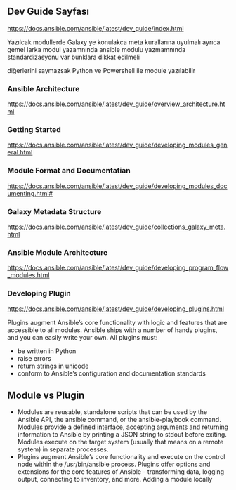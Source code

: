 ## Dev Guide Sayfası


https://docs.ansible.com/ansible/latest/dev_guide/index.html

Yazılcak modullerde Galaxy ye konulakca meta kurallarına uyulmalı ayrıca gemel larka modul yazamnında ansible modulu yazmamnında standardizasyonu var bunklara dikkat edilmeli

diğerlerini saymazsak Python ve Powershell ile module yazılabilir

### Ansible Architecture

https://docs.ansible.com/ansible/latest/dev_guide/overview_architecture.html


### Getting Started

https://docs.ansible.com/ansible/latest/dev_guide/developing_modules_general.html

### Module Format and Documentatian

https://docs.ansible.com/ansible/latest/dev_guide/developing_modules_documenting.html#

### Galaxy Metadata Structure

https://docs.ansible.com/ansible/latest/dev_guide/collections_galaxy_meta.html

### Ansible Module Architecture

https://docs.ansible.com/ansible/latest/dev_guide/developing_program_flow_modules.html

### Developing Plugin

https://docs.ansible.com/ansible/latest/dev_guide/developing_plugins.html

Plugins augment Ansible’s core functionality with logic and features that are accessible to all modules. Ansible ships with a number of handy plugins, and you can easily write your own. All plugins must:

- be written in Python
- raise errors
- return strings in unicode
- conform to Ansible’s configuration and documentation standards

## Module vs Plugin

- Modules are reusable, standalone scripts that can be used by the Ansible API, the ansible command, or the ansible-playbook command. Modules provide a defined interface, accepting arguments and returning information to Ansible by printing a JSON string to stdout before exiting. Modules execute on the target system (usually that means on a remote system) in separate processes.
- Plugins augment Ansible’s core functionality and execute on the control node within the /usr/bin/ansible process. Plugins offer options and extensions for the core features of Ansible - transforming data, logging output, connecting to inventory, and more.
Adding a module locally